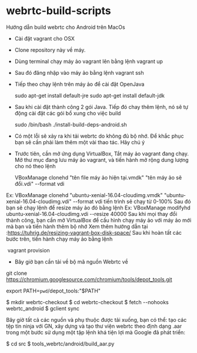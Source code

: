 # webrtc-build-scripts
Hướng dẫn build webrtc cho Android trên MacOs

* Cài đặt vagrant cho OSX
* Clone repository này về máy.
* Dùng terminal chạy máy ảo vagrant lên bằng lệnh
    vagrant up
* Sau đó đăng nhập vào máy ảo bằng lệnh
    vagrant ssh
* Tiếp theo chạy lệnh trên máy ảo để cài đặt OpenJava

    sudo apt-get install default-jre
    sudo apt-get install default-jdk
    
* Sau khi cài đặt thành công 2 gói Java. Tiếp đó chay thêm lệnh, nó sẽ tự động cài đặt các gói bổ xung cho việc build

    sudo /bin/bash ./install-build-deps-android.sh
    
* Có một lỗi sẽ xảy ra khi tải webrtc do không đủ bộ nhớ. Để khắc phục bạn sẽ cần phải làm thêm một vài thao tác. Hãy chú ý
 - Trước tiên, cần mở ứng dụng VirtualBox, Tắt máy ảo vagrant đang chạy.
 Mở thư mục đang lưu máy ảo vagrant, và tiến hành mở rộng dung lượng cho nó theo lệnh
 
    VBoxManage clonehd "tên file máy ảo hiện tại.vmdk" "tên máy ảo sẽ đổi.vdi" --format vdi
 
 Ex: VBoxManage clonehd "ubuntu-xenial-16.04-cloudimg.vmdk" "ubuntu-xenial-16.04-cloudimg.vdi" --format vdi
 tiến trình sẽ chạy từ 0-100%
 Sau đó bạn sẽ chạy lệnh để resize máy ảo đó bằng lệnh
    Ex: VBoxManage modifyhd ubuntu-xenial-16.04-cloudimg.vdi --resize 40000
 Sau khi mọi thay đổi thành công, bạn cần mở VirtualBox để cấu hình chạy máy ảo với máy ảo mới mà bạn và tiến hành thêm bộ nhớ
 Xem thêm hướng dẫn tại :https://tuhrig.de/resizing-vagrant-box-disk-space/
 Sau khi hoàn tất các bước trên, tiến hành chạy máy ảo bằng lệnh
 
  vagrant provision
  
 * Bây giờ bạn cần tải về bộ mã nguồn Webrtc về
 
 git clone https://chromium.googlesource.com/chromium/tools/depot_tools.git
 
 export PATH=`pwd`/depot_tools:"$PATH"
 
$ mkdir webrtc-checkout
$ cd webrtc-checkout
$ fetch --nohooks webrtc_android
$ gclient sync
 
Bây giờ tất cả các nguồn và phụ thuộc được tải xuống, bạn có thể: tạo các tệp tin ninja với GN, xây dựng và tạo thư viện webrtc theo định dạng .aar trong một bước sử dụng một tập lệnh khá tiện lợi mà Google đã phát triển:

$ cd src
$ tools_webrtc/android/build_aar.py
